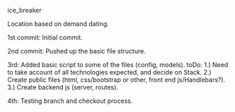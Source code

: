 ice_breaker

Location based on demand dating.

1st commit: Initial commit.

2nd commit: Pushed up the basic file structure.

3rd: Added basic script to some of the files (config, models). toDo: 1.) Need to take account of all technologies expected, and decide on Stack. 2.) Create public files (html, css/bootstrap or other, front end js/Handlebars?). 3.) Create backend js (server, routes).

4th: Testing branch and checkout process.
